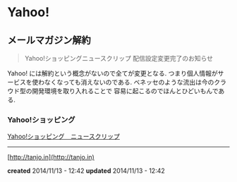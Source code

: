 # Yahoo!

## メールマガジン解約

> Yahoo!ショッピングニュースクリップ 配信設定変更完了のお知らせ

Yahoo! には解約という概念がないので全てが変更となる.
つまり個人情報がサービスを使わなくなっても消えないのである.
ベネッセのような流出は今のクラウド型の開発環境を取り入れることで
容易に起こるのでほんとひどいもんである.

### Yahoo!ショッピング

[Yahoo!ショッピング　ニュースクリップ](https://mail.shopping.yahoo.co.jp/newsclip/select)

---

[http://tanjo.in](http://tanjo.in)

**created** 2014/11/13 - 12:42
**updated** 2014/11/13 - 12:42
